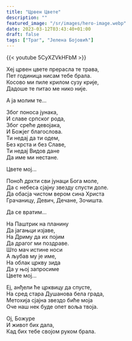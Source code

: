 ```yaml
---
title: "Црвен Цвете"
description: ""
featured_image: "/sr/images/hero-image.webp"
date: 2023-03-12T03:43:40+01:00
draft: false
tags: ["Траг", "Јелена Бојовић"]
---
```


{{< youtube 5CyXZVkHFbM >}}

Хеј црвен цвете прерасла те трава,  
Пет годиница нисам тебе брала.  
Косово ми пиле крилом сузу крије,  
Дадоше те питао ме нико није.

А ја молим те...

Због поноса јунака,  
И славе српског рода,  
Због среће девојака,  
И Божјег благослова.  
Ти недај да ти одем,  
Без крста и без Славе,  
Ти недај Видов дане  
Да име ми нестане.

Цвете мој...

Поноћ дрхти сви јунаци Бога моле,  
Да с небеса сјајну звезду спусти доле.  
Да обасја чистом вером сина Христа  
Грачаницу, Девич, Дечане, Зочишта.

Да се вратим...

На Паштрик на планину  
Да јагањци изјаве,  
На Дриму да их појим  
Да драгог ми поздраве.  
Што мач истине носи  
А љубав му је име,  
На облак цркву зида  
Да у њој запросиме  
Цвете мој...

Еј, анђели ће црквицу да спусте,  
На сред стара Душанова бела града,  
Метохија сјајна звездо биће моја  
Оче наш нек буде опет воља твоја.

Ој, Божуре  
И живот бих дала,  
Кад бих тебе својом руком брала.
